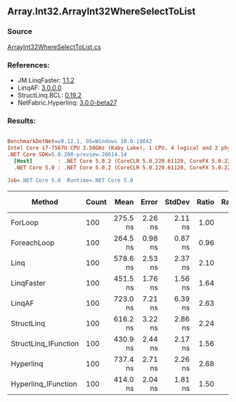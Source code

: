 ﻿## Array.Int32.ArrayInt32WhereSelectToList

### Source
[ArrayInt32WhereSelectToList.cs](../LinqBenchmarks/Array/Int32/ArrayInt32WhereSelectToList.cs)

### References:
- JM.LinqFaster: [1.1.2](https://www.nuget.org/packages/JM.LinqFaster/1.1.2)
- LinqAF: [3.0.0.0](https://www.nuget.org/packages/LinqAF/3.0.0.0)
- StructLinq.BCL: [0.19.2](https://www.nuget.org/packages/StructLinq.BCL/0.19.2)
- NetFabric.Hyperlinq: [3.0.0-beta27](https://www.nuget.org/packages/NetFabric.Hyperlinq/3.0.0-beta27)

### Results:
``` ini

BenchmarkDotNet=v0.12.1, OS=Windows 10.0.19042
Intel Core i7-7567U CPU 3.50GHz (Kaby Lake), 1 CPU, 4 logical and 2 physical cores
.NET Core SDK=5.0.200-preview.20614.14
  [Host]        : .NET Core 5.0.2 (CoreCLR 5.0.220.61120, CoreFX 5.0.220.61120), X64 RyuJIT
  .NET Core 5.0 : .NET Core 5.0.2 (CoreCLR 5.0.220.61120, CoreFX 5.0.220.61120), X64 RyuJIT

Job=.NET Core 5.0  Runtime=.NET Core 5.0  

```
|               Method | Count |     Mean |   Error |  StdDev | Ratio | RatioSD |  Gen 0 | Gen 1 | Gen 2 | Allocated |
|--------------------- |------ |---------:|--------:|--------:|------:|--------:|-------:|------:|------:|----------:|
|              ForLoop |   100 | 275.5 ns | 2.26 ns | 2.11 ns |  1.00 |    0.00 | 0.3095 |     - |     - |     648 B |
|          ForeachLoop |   100 | 264.5 ns | 0.98 ns | 0.87 ns |  0.96 |    0.01 | 0.3095 |     - |     - |     648 B |
|                 Linq |   100 | 578.6 ns | 2.53 ns | 2.37 ns |  2.10 |    0.02 | 0.3595 |     - |     - |     752 B |
|           LinqFaster |   100 | 451.5 ns | 1.76 ns | 1.56 ns |  1.64 |    0.02 | 0.4320 |     - |     - |     904 B |
|               LinqAF |   100 | 723.0 ns | 7.21 ns | 6.39 ns |  2.63 |    0.03 | 0.3090 |     - |     - |     648 B |
|           StructLinq |   100 | 616.2 ns | 3.22 ns | 2.86 ns |  2.24 |    0.02 | 0.1678 |     - |     - |     352 B |
| StructLinq_IFunction |   100 | 430.9 ns | 2.44 ns | 2.17 ns |  1.56 |    0.01 | 0.1221 |     - |     - |     256 B |
|            Hyperlinq |   100 | 737.4 ns | 2.71 ns | 2.26 ns |  2.68 |    0.03 | 0.1564 |     - |     - |     328 B |
|  Hyperlinq_IFunction |   100 | 414.0 ns | 2.04 ns | 1.81 ns |  1.50 |    0.01 | 0.1564 |     - |     - |     328 B |
